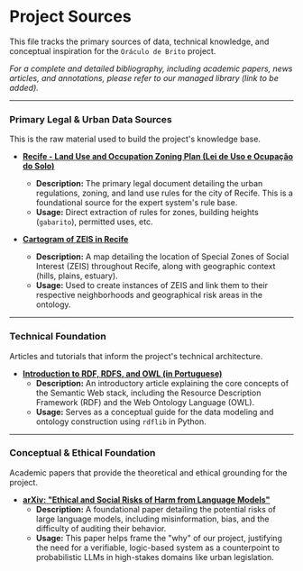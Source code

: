 # Project Sources

This file tracks the primary sources of data, technical knowledge, and conceptual inspiration for the `Oráculo de Brito` project.

*For a complete and detailed bibliography, including academic papers, news articles, and annotations, please refer to our managed library (link to be added).*

---

### Primary Legal & Urban Data Sources

This is the raw material used to build the project's knowledge base.

* **[Recife - Land Use and Occupation Zoning Plan (Lei de Uso e Ocupação do Solo)](https://leismunicipais.com.br/plano-de-zoneamento-uso-e-ocupacao-do-solo-recife-pe)**
    * **Description:** The primary legal document detailing the urban regulations, zoning, and land use rules for the city of Recife. This is a foundational source for the expert system's rule base.
    * **Usage:** Direct extraction of rules for zones, building heights (`gabarito`), permitted uses, etc.

* **[Cartogram of ZEIS in Recife](https://github.com/SEU_USUARIO/UrbeSegura-Recife/blob/main/data/cartograma-zeis-recife.jpg)**
    * **Description:** A map detailing the location of Special Zones of Social Interest (ZEIS) throughout Recife, along with geographic context (hills, plains, estuary).
    * **Usage:** Used to create instances of ZEIS and link them to their respective neighborhoods and geographical risk areas in the ontology.

---

### Technical Foundation

Articles and tutorials that inform the project's technical architecture.

* **[Introduction to RDF, RDFS, and OWL (in Portuguese)](https://www.linkedin.com/pulse/rdf-rdfs-e-owl-jose-r-f-junior-cpgjf/)**
    * **Description:** An introductory article explaining the core concepts of the Semantic Web stack, including the Resource Description Framework (RDF) and the Web Ontology Language (OWL).
    * **Usage:** Serves as a conceptual guide for the data modeling and ontology construction using `rdflib` in Python.

---

### Conceptual & Ethical Foundation

Academic papers that provide the theoretical and ethical grounding for the project.

* **[arXiv: "Ethical and Social Risks of Harm from Language Models"](https://arxiv.org/abs/2009.14654)**
    * **Description:** A foundational paper detailing the potential risks of large language models, including misinformation, bias, and the difficulty of auditing their behavior.
    * **Usage:** This paper helps frame the "why" of our project, justifying the need for a verifiable, logic-based system as a counterpoint to probabilistic LLMs in high-stakes domains like urban legislation.